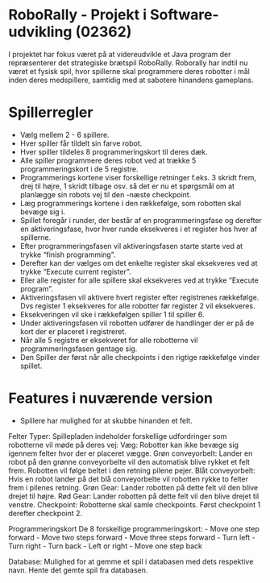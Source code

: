 # RoboRally - Projekt i Software-udvikling (02362)
I projektet har fokus været på at videreudvikle et Java program der repræsenterer det strategiske brætspil RoboRally. Roborally har indtil nu været et fysisk spil,  hvor spillerne skal programmere deres robotter i mål inden deres medspillere, samtidig med at sabotere hinandens gameplans.



# Spillerregler 
- Vælg mellem 2 - 6 spillere. 
- Hver spiller får tildelt sin farve robot. 
- Hver spiller tildeles 8 programmeringskort til deres dæk. 
- Alle spiller programmere deres robot ved at trække 5 programmeringskort i de 5 registre.
- Programmerings kortene viser forskellige retninger f.eks. 3 skridt frem, drej til højre, 1 skridt tilbage osv. så det er nu et spørgsmål om at planlægge sin robots vej til den -næste checkpoint. 
- Læg programmerings kortene i den rækkefølge, som robotten skal bevæge sig i.
- Spillet foregår i runder, der består af en programmeringsfase og derefter en aktiveringsfase, hvor hver runde eksekveres i et register hos hver af spillerne. 
- Efter programmeringsfasen vil aktiveringsfasen starte starte ved at trykke “finish programming”. 
- Derefter kan der vælges om det enkelte register  skal eksekveres ved at trykke “Execute current register”.
- Eller alle register for alle spillere skal eksekveres ved at trykke “Execute program”.
- Aktiveringsfasen vil aktivere hvert register efter  registrenes rækkefølge. Dvs register 1 eksekveres for alle robotter før register 2 vil eksekveres. 
- Eksekveringen vil ske i rækkefølgen spiller 1 til spiller 6.
- Under aktiveringsfasen vil robotten udfører de handlinger der er på de kort der er placeret i registreret. 
- Når alle 5 registre er eksekveret for alle robotterne  vil programmeringsfasen gentage sig.
- Den Spiller der først når alle checkpoints i den rigtige rækkefølge vinder spillet. 



# Features i nuværende version

- Spillere har mulighed for at skubbe hinanden et felt.

Felter  Typer:
        Spillepladen indeholder forskellige udfordringer som robotterne vil møde på deres vej:
        Væg: Robotter kan ikke bevæge sig igennem felter hvor der er placeret vægge. 
        Grøn conveyorbelt: Lander en robot på den grønne conveyorbelte vil den automatisk blive rykket et felt frem. Robotten vil følge beltet i den retning pilene pejer. 
        Blåt conveyorbelt: Hvis en robot lander på det blå conveyorbelte vil robotten rykke to felter frem i pilenes retning. 
        Grøn Gear: Lander robotten på dette felt vil den blive drejet til højre.
        Rød Gear: Lander robotten på dette felt vil den blive drejet til venstre.
        Checkpoint: Robotterne skal samle checkpoints. Først checkpoint 1 derefter checkpoint 2. 


Programmeringskort
De 8 forskellige programmeringskort:
        - Move one step forward
        - Move two steps forward
        - Move three steps forward
        - Turn left
        - Turn right
        - Turn back
        - Left or right
        - Move one step back


Database:
        Mulighed for at gemme et spil i databasen med dets respektive navn.
        Hente det gemte spil fra databasen.
